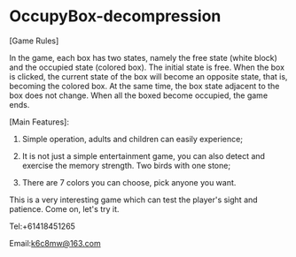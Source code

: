 # OccupyBox-decompression

[Game Rules]

In the game, each box has two states, namely the free state (white block) and the occupied state (colored box). The initial state is free. When the box is clicked, the current state of the box will become an opposite state, that is, becoming the colored box. At the same time, the box state adjacent to the box does not change. When all the boxed become occupied, the game ends.

[Main Features]:

1. Simple operation, adults and children can easily experience;

2. It is not just a simple entertainment game, you can also detect and exercise the memory strength. Two birds with one stone;

3. There are 7 colors you can choose, pick anyone you want.

This is a very interesting game which can test the player's sight and patience. Come on, let's try it.

Tel:+61418451265

Email:k6c8mw@163.com
